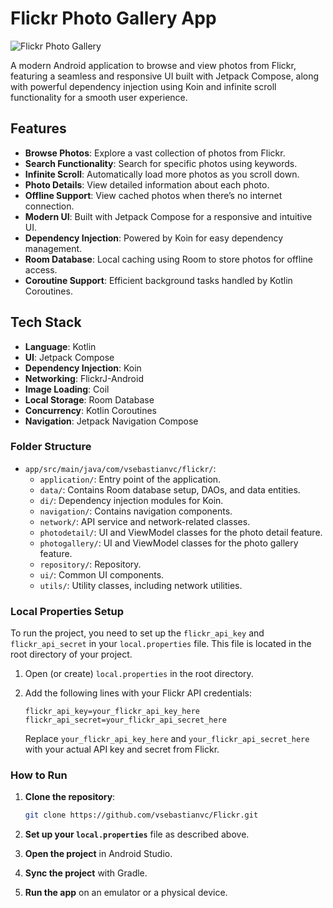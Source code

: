 # Flickr Photo Gallery App

![Flickr Photo Gallery](https://img.shields.io/badge/Version-1.0-blue)

A modern Android application to browse and view photos from Flickr, featuring a seamless and responsive UI built with Jetpack Compose, along with powerful dependency injection using Koin and infinite scroll functionality for a smooth user experience.

## Features

- **Browse Photos**: Explore a vast collection of photos from Flickr.
- **Search Functionality**: Search for specific photos using keywords.
- **Infinite Scroll**: Automatically load more photos as you scroll down.
- **Photo Details**: View detailed information about each photo.
- **Offline Support**: View cached photos when there’s no internet connection.
- **Modern UI**: Built with Jetpack Compose for a responsive and intuitive UI.
- **Dependency Injection**: Powered by Koin for easy dependency management.
- **Room Database**: Local caching using Room to store photos for offline access.
- **Coroutine Support**: Efficient background tasks handled by Kotlin Coroutines.

## Tech Stack

- **Language**: Kotlin
- **UI**: Jetpack Compose
- **Dependency Injection**: Koin
- **Networking**: FlickrJ-Android
- **Image Loading**: Coil
- **Local Storage**: Room Database
- **Concurrency**: Kotlin Coroutines
- **Navigation**: Jetpack Navigation Compose



### Folder Structure

- `app/src/main/java/com/vsebastianvc/flickr/`:
  - `application/`: Entry point of the application.
  - `data/`: Contains Room database setup, DAOs, and data entities.
  - `di/`: Dependency injection modules for Koin.
  - `navigation/`: Contains navigation components.
  - `network/`: API service and network-related classes.
  - `photodetail/`: UI and ViewModel classes for the photo detail feature.
  - `photogallery/`: UI and ViewModel classes for the photo gallery feature.
  - `repository/`: Repository.
  - `ui/`: Common UI components.
  - `utils/`: Utility classes, including network utilities.

### Local Properties Setup

To run the project, you need to set up the `flickr_api_key` and `flickr_api_secret` in your `local.properties` file. This file is located in the root directory of your project.

1. Open (or create) `local.properties` in the root directory.
2. Add the following lines with your Flickr API credentials:

   ```properties
   flickr_api_key=your_flickr_api_key_here
   flickr_api_secret=your_flickr_api_secret_here
   ```

   Replace `your_flickr_api_key_here` and `your_flickr_api_secret_here` with your actual API key and secret from Flickr.

### How to Run

1. **Clone the repository**:
   ```bash
   git clone https://github.com/vsebastianvc/Flickr.git
   ```

2. **Set up your `local.properties`** file as described above.

3. **Open the project** in Android Studio.

4. **Sync the project** with Gradle.

5. **Run the app** on an emulator or a physical device.
